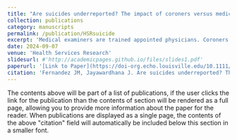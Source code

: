 ```yaml
---
title: "Are suicides underreported? The impact of coroners versus medical examiners on suicide reporting."
collection: publications
category: manuscripts
permalink: /publication/HSRsuicide
excerpt: 'Medical examiners are trained appointed physicians. Coroners are often elected individuals with no medical training but serve 80% of the population. Both determine suicide counts in the United States. Suicide is a leading cause of death in the United States. Researchers believe suicide rates are underreported by 15%–50% internationally. Differences in medical training may account for this discrepancy. We used a staggered difference-in-differences approach and found coroner-only states underreported share of suicides by 17.4% and performed 20.4% fewer autopsies compared to states with county coroners and a state medical examiner.'
date: 2024-09-07
venue: 'Health Services Research'
slidesurl: #'http://academicpages.github.io/files/slides1.pdf'
paperurl: '[Link to Paper](https://doi-org.echo.louisville.edu/10.1111/1475-6773.14381)'
citation: 'Fernandez JM, Jayawardhana J. Are suicides underreported? The impact of coroners versus medical examiners on suicide reporting. Health Serv Res. 2024; 1-10. doi:10.1111/1475-6773.14381'
---
```


The contents above will be part of a list of publications, if the user clicks the link for the publication than the contents of section will be rendered as a full page, allowing you to provide more information about the paper for the reader. When publications are displayed as a single page, the contents of the above "citation" field will automatically be included below this section in a smaller font.
